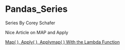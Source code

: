 # Pandas_Series
Series By Corey Schafer

Nice Article on MAP and Apply


[Map( ), Apply( ), Applymap( ) With the Lambda Function](https://medium.com/@evelynli_30748/map-apply-applymap-with-the-lambda-function-5e83028be759)
